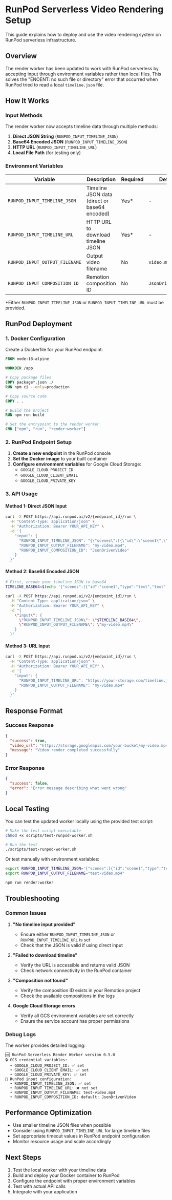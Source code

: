 # RunPod Serverless Video Rendering Setup

This guide explains how to deploy and use the video rendering system on RunPod serverless infrastructure.

## Overview

The render worker has been updated to work with RunPod serverless by accepting input through environment variables rather than local files. This solves the "ENOENT: no such file or directory" error that occurred when RunPod tried to read a local `timeline.json` file.

## How It Works

### Input Methods

The render worker now accepts timeline data through multiple methods:

1. **Direct JSON String** (`RUNPOD_INPUT_TIMELINE_JSON`)
2. **Base64 Encoded JSON** (`RUNPOD_INPUT_TIMELINE_JSON`)  
3. **HTTP URL** (`RUNPOD_INPUT_TIMELINE_URL`)
4. **Local File Path** (for testing only)

### Environment Variables

| Variable | Description | Required | Default |
|----------|-------------|----------|---------|
| `RUNPOD_INPUT_TIMELINE_JSON` | Timeline JSON data (direct or base64 encoded) | Yes* | - |
| `RUNPOD_INPUT_TIMELINE_URL` | HTTP URL to download timeline JSON | Yes* | - |
| `RUNPOD_INPUT_OUTPUT_FILENAME` | Output video filename | No | `video.mp4` |
| `RUNPOD_INPUT_COMPOSITION_ID` | Remotion composition ID | No | `JsonDrivenVideo` |

*Either `RUNPOD_INPUT_TIMELINE_JSON` or `RUNPOD_INPUT_TIMELINE_URL` must be provided.

## RunPod Deployment

### 1. Docker Configuration

Create a Dockerfile for your RunPod endpoint:

```dockerfile
FROM node:18-alpine

WORKDIR /app

# Copy package files
COPY package*.json ./
RUN npm ci --only=production

# Copy source code
COPY . .

# Build the project
RUN npm run build

# Set the entrypoint to the render worker
CMD ["npm", "run", "render:worker"]
```

### 2. RunPod Endpoint Setup

1. **Create a new endpoint** in the RunPod console
2. **Set the Docker image** to your built container
3. **Configure environment variables** for Google Cloud Storage:
   - `GOOGLE_CLOUD_PROJECT_ID`
   - `GOOGLE_CLOUD_CLIENT_EMAIL`  
   - `GOOGLE_CLOUD_PRIVATE_KEY`

### 3. API Usage

#### Method 1: Direct JSON Input

```bash
curl -X POST https://api.runpod.ai/v2/{endpoint_id}/run \
  -H "Content-Type: application/json" \
  -H "Authorization: Bearer YOUR_API_KEY" \
  -d '{
    "input": {
      "RUNPOD_INPUT_TIMELINE_JSON": "{\"scenes\":[{\"id\":\"scene1\",\"type\":\"text\",\"text\":\"Hello World\",\"duration\":3000}]}",
      "RUNPOD_INPUT_OUTPUT_FILENAME": "my-video.mp4",
      "RUNPOD_INPUT_COMPOSITION_ID": "JsonDrivenVideo"
    }
  }'
```

#### Method 2: Base64 Encoded JSON

```bash
# First, encode your timeline JSON to base64
TIMELINE_BASE64=$(echo '{"scenes":[{"id":"scene1","type":"text","text":"Hello World","duration":3000}]}' | base64)

curl -X POST https://api.runpod.ai/v2/{endpoint_id}/run \
  -H "Content-Type: application/json" \
  -H "Authorization: Bearer YOUR_API_KEY" \
  -d "{
    \"input\": {
      \"RUNPOD_INPUT_TIMELINE_JSON\": \"$TIMELINE_BASE64\",
      \"RUNPOD_INPUT_OUTPUT_FILENAME\": \"my-video.mp4\"
    }
  }"
```

#### Method 3: URL Input

```bash
curl -X POST https://api.runpod.ai/v2/{endpoint_id}/run \
  -H "Content-Type: application/json" \
  -H "Authorization: Bearer YOUR_API_KEY" \
  -d '{
    "input": {
      "RUNPOD_INPUT_TIMELINE_URL": "https://your-storage.com/timeline.json",
      "RUNPOD_INPUT_OUTPUT_FILENAME": "my-video.mp4"
    }
  }'
```

## Response Format

### Success Response

```json
{
  "success": true,
  "video_url": "https://storage.googleapis.com/your-bucket/my-video.mp4",
  "message": "Video render completed successfully"
}
```

### Error Response

```json
{
  "success": false,
  "error": "Error message describing what went wrong"
}
```

## Local Testing

You can test the updated worker locally using the provided test script:

```bash
# Make the test script executable
chmod +x scripts/test-runpod-worker.sh

# Run the test
./scripts/test-runpod-worker.sh
```

Or test manually with environment variables:

```bash
export RUNPOD_INPUT_TIMELINE_JSON='{"scenes":[{"id":"scene1","type":"text","text":"Hello World","duration":3000}]}'
export RUNPOD_INPUT_OUTPUT_FILENAME="test-video.mp4"

npm run render:worker
```

## Troubleshooting

### Common Issues

1. **"No timeline input provided"**
   - Ensure either `RUNPOD_INPUT_TIMELINE_JSON` or `RUNPOD_INPUT_TIMELINE_URL` is set
   - Check that the JSON is valid if using direct input

2. **"Failed to download timeline"**
   - Verify the URL is accessible and returns valid JSON
   - Check network connectivity in the RunPod container

3. **"Composition not found"**
   - Verify the composition ID exists in your Remotion project
   - Check the available compositions in the logs

4. **Google Cloud Storage errors**
   - Verify all GCS environment variables are set correctly
   - Ensure the service account has proper permissions

### Debug Logs

The worker provides detailed logging:

```
🆕 RunPod Serverless Render Worker version 0.5.0
🔒 GCS credential variables:
  • GOOGLE_CLOUD_PROJECT_ID: ✅ set
  • GOOGLE_CLOUD_CLIENT_EMAIL: ✅ set
  • GOOGLE_CLOUD_PRIVATE_KEY: ✅ set
🤖 RunPod input configuration:
  • RUNPOD_INPUT_TIMELINE_JSON: ✅ set
  • RUNPOD_INPUT_TIMELINE_URL: ❌ not set
  • RUNPOD_INPUT_OUTPUT_FILENAME: test-video.mp4
  • RUNPOD_INPUT_COMPOSITION_ID: default: JsonDrivenVideo
```

## Performance Optimization

- Use smaller timeline JSON files when possible
- Consider using `RUNPOD_INPUT_TIMELINE_URL` for large timeline files
- Set appropriate timeout values in RunPod endpoint configuration
- Monitor resource usage and scale accordingly

## Next Steps

1. Test the local worker with your timeline data
2. Build and deploy your Docker container to RunPod
3. Configure the endpoint with proper environment variables
4. Test with actual API calls
5. Integrate with your application 